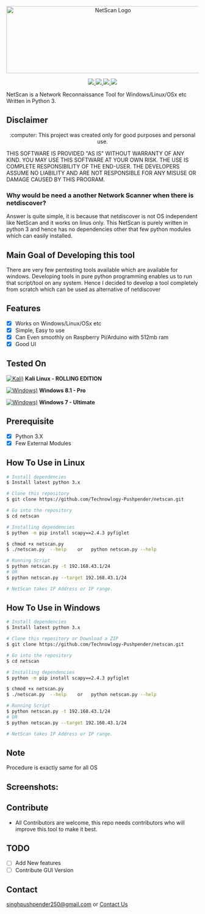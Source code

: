 <p align="center">
  <img src="https://github.com/Technowlogy-Pushpender/netscan/blob/master/img/netscan-logo.png" width=543 height=175 alt="NetScan Logo"/>
</p>


<p align="center">
    <a href="https://python.org">
    <img src="https://img.shields.io/badge/Python-3.7-green.svg">
  </a>
  <a href="https://github.com/Technowlogy-Pushpender/technowhorse/blob/master/LICENSE">
    <img src="https://img.shields.io/badge/License-BSD%203-lightgrey.svg">
  </a>
  <a href="https://github.com/Technowlogy-Pushpender/technowhorse/releases">
    <img src="https://img.shields.io/badge/Release-1.0-blue.svg">
  </a>
    <a href="https://github.com/Technowlogy-Pushpender/technowhorse">
    <img src="https://img.shields.io/badge/Open%20Source-%E2%9D%A4-brightgreen.svg">
  </a>
</p>

NetScan is a Network Reconnaissance Tool for Windows/Linux/OSx  etc Written in Python 3.

## Disclaimer
<p align="center">
  :computer: This project was created only for good purposes and personal use.
</p>

THIS SOFTWARE IS PROVIDED "AS IS" WITHOUT WARRANTY OF ANY KIND. YOU MAY USE THIS SOFTWARE AT YOUR OWN RISK. THE USE IS COMPLETE RESPONSIBILITY OF THE END-USER. THE DEVELOPERS ASSUME NO LIABILITY AND ARE NOT RESPONSIBLE FOR ANY MISUSE OR DAMAGE CAUSED BY THIS PROGRAM.

### Why would be need a another Network Scanner when there is netdiscover?

Answer is quite simple, it is because that netdiscover is not OS independent like NetScan and it works on linus only.
This NetScan is purely written in python 3 and hence has no dependencies other that few python modules which can easily installed.

## Main Goal of Developing this tool

There are very few pentesting tools available which are available for windows.
Developing tools in pure python programming enables us to run that script/tool on any system.
Hence I decided to develop a tool completely from scratch which can be used as alternative of netdiscover

## Features
- [x] Works on Windows/Linux/OSx etc
- [x] Simple, Easy to use
- [x] Can Even smoothly on Raspberry Pi/Arduino with 512mb ram
- [x] Good UI

## Tested On
[![Kali)](https://www.google.com/s2/favicons?domain=https://www.kali.org/)](https://www.kali.org) **Kali Linux - ROLLING EDITION**

[![Windows)](https://www.google.com/s2/favicons?domain=https://www.microsoft.com/en-in/windows/)](https://www.microsoft.com/en-in/windows/) **Windows 8.1 - Pro**

[![Windows)](https://www.google.com/s2/favicons?domain=https://www.microsoft.com/en-in/windows/)](https://www.microsoft.com/en-in/windows/) **Windows 7 - Ultimate**

## Prerequisite
- [x] Python 3.X
- [x] Few External Modules

## How To Use in Linux
```bash
# Install dependencies 
$ Install latest python 3.x

# Clone this repository
$ git clone https://github.com/Technowlogy-Pushpender/netscan.git

# Go into the repository
$ cd netscan

# Installing dependencies
$ python -m pip install scapy==2.4.3 pyfiglet

$ chmod +x netscan.py
$ ./netscan.py  --help    or   python netscan.py --help

# Running Script
$ python netscan.py -t 192.168.43.1/24
# OR 
$ python netscan.py --target 192.168.43.1/24

# NetScan takes IP Address or IP range.
```

## How To Use in Windows
```bash
# Install dependencies 
$ Install latest python 3.x

# Clone this repository or Download a ZIP
$ git clone https://github.com/Technowlogy-Pushpender/netscan.git

# Go into the repository
$ cd netscan

# Installing dependencies
$ python -m pip install scapy==2.4.3 pyfiglet

$ chmod +x netscan.py
$ ./netscan.py  --help    or   python netscan.py --help

# Running Script
$ python netscan.py -t 192.168.43.1/24
# OR 
$ python netscan.py --target 192.168.43.1/24

# NetScan takes IP Address or IP range.
```

## Note

Procedure is exactly same for all OS

## Screenshots:


## Contribute

* All Contributors are welcome, this repo needs contributors who will improve this tool to make it best.

## TODO

- [ ] Add New features
- [ ] Contribute GUI Version

## Contact

singhpushpender250@gmail.com or <a href="https://technowlogy.tk/contact-us">Contact Us</a>
